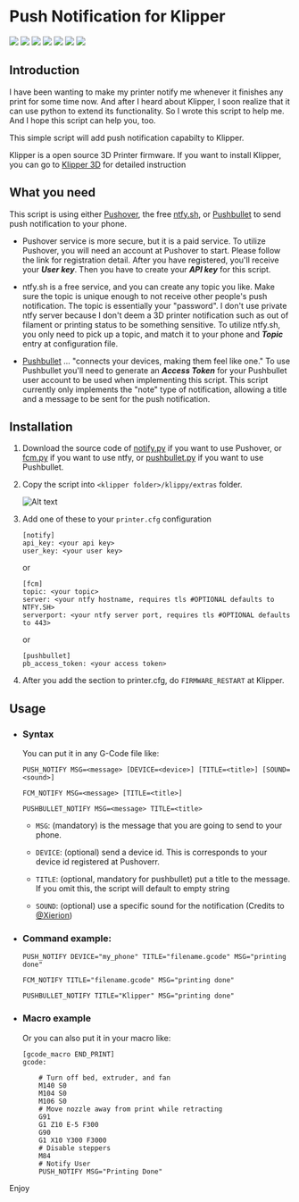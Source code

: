 # Push Notification for Klipper</h1>

<p>
  <a><img src="https://img.shields.io/github/license/prd0000/push_notify"></a>
  <a><img src="https://img.shields.io/github/stars/prd0000/push_notify"></a>
  <a><img src="https://img.shields.io/github/forks/prd0000/push_notify"></a>
  <a><img src="https://img.shields.io/github/languages/top/prd0000/push_notify?logo=gnubash&logoColor=white"></a>
  <a><img src="https://img.shields.io/github/v/tag/prd0000/push_notify"></a>
  <a><img src="https://img.shields.io/github/last-commit/prd0000/push_notify"></a>
  <a><img src="https://img.shields.io/github/contributors/prd0000/push_notify"></a>
</p>


## Introduction

I have been wanting to make my printer notify me whenever it finishes any print for some time now. And after I heard about Klipper, I soon realize that it can use python to extend its functionality. So I wrote this script to help me. And I hope this script can help you, too. 

This simple script will add push notification capabilty to Klipper. 

Klipper is a open source 3D Printer firmware. If you want to install Klipper, you can go to [Klipper 3D](https://www.klipper3d.org/) for detailed instruction

## What you need


This script is using either [Pushover](https://pushover.net/), the free [ntfy.sh](https://ntfy.sh/), or [Pushbullet](https://www.pushbullet.com/) to send push notification to your phone. 

* Pushover service is more secure, but it is a paid service. To utilize Pushover, you will need an account at Pushover to start. Please follow the link for registration detail. After you have registered, you'll receive your ***User key***. Then you have to create your ***API key*** for this script. 

* ntfy.sh is a free service, and you can create any topic you like. Make sure the topic is unique enough to not receive other people's push notification. The topic is essentially your "password". I don't use private ntfy server because I don't deem a 3D printer notification such as out of filament or printing status to be something sensitive. To utilize ntfy.sh, you only need to pick up a topic, and match it to your phone and ***Topic*** entry at configuration file.

* [Pushbullet](https://www.pushbullet.com/) ... "connects your devices, making them feel like one." To use Pushbullet you'll need to generate an ***Access Token*** for your Pushbullet user account to be used when implementing this script. This script currently only implements the "note" type of notification, allowing a title and a message to be sent for the push notification.

## Installation

<ol><li>

Download the source code of [notify.py](https://raw.githubusercontent.com/prd0000/push_notify/main/script/notify.py) if you want to use Pushover, or [fcm.py](https://raw.githubusercontent.com/prd0000/push_notify/main/script/fcm.py) if you want to use ntfy, or [pushbullet.py](https://raw.githubusercontent.com/prd0000/push_notify/main/script/pushbullet.py) if you want to use Pushbullet.

<li> 

Copy the script into `<klipper folder>/klippy/extras` folder. 

![Alt text](resources/image.png)

<li> 

Add one of these to your `printer.cfg` configuration
```
[notify]
api_key: <your api key>
user_key: <your user key>
```

or
```
[fcm]
topic: <your topic>
server: <your ntfy hostname, requires tls #OPTIONAL defaults to NTFY.SH>
serverport: <your ntfy server port, requires tls #OPTIONAL defaults to 443>
```

or
```
[pushbullet]
pb_access_token: <your access token>
```

<li>

After you add the section to printer.cfg, do `FIRMWARE_RESTART` at Klipper. 
</ol>

## Usage

<ul><li>

### Syntax
You can put it in any G-Code file like:

```
PUSH_NOTIFY MSG=<message> [DEVICE=<device>] [TITLE=<title>] [SOUND=<sound>]
```

```
FCM_NOTIFY MSG=<message> [TITLE=<title>]
```

```
PUSHBULLET_NOTIFY MSG=<message> TITLE=<title>
```


* `MSG`: (mandatory) is the message that you are going to send to your phone.

* `DEVICE`: (optional) send a device id. This is corresponds to your device id registered at Pushoverr.

* `TITLE`: (optional, mandatory for pushbullet) put a title to the message. If you omit this, the script will default to empty string

* `SOUND`: (optional) use a specific sound for the notification (Credits to [@Xierion](https://github.com/Xierion))


<li>

### Command example:

```
PUSH_NOTIFY DEVICE="my_phone" TITLE="filename.gcode" MSG="printing done"
```
```
FCM_NOTIFY TITLE="filename.gcode" MSG="printing done"
```
```
PUSHBULLET_NOTIFY TITLE="Klipper" MSG="printing done"
```
<li>

### Macro example

Or you can also put it in your macro like:

```
[gcode_macro END_PRINT]
gcode:

    # Turn off bed, extruder, and fan
    M140 S0
    M104 S0
    M106 S0
    # Move nozzle away from print while retracting
    G91
    G1 Z10 E-5 F300
    G90
    G1 X10 Y300 F3000
    # Disable steppers
    M84
    # Notify User
    PUSH_NOTIFY MSG="Printing Done"

```

</ul>

Enjoy